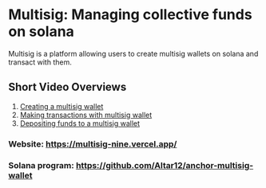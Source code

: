 # Multisig: Managing collective funds on solana 

Multisig is a platform allowing users to create multisig wallets on solana and transact with them.

## Short Video Overviews

1. <a href="https://www.loom.com/share/e2d8fe7d2eec44bb9a2dfec6abc8e3e0" target="blank">Creating a multisig wallet</a>
2. <a href="https://www.loom.com/share/f6e446d0f1fa4c42947fe24011a23958" target="blank">Making transactions with multisig wallet</a>
3. <a href="https://www.loom.com/share/ef7133bb1b204e23a02b567dc033aa64" target="blank">Depositing funds to a multisig wallet</a>

### Website: https://multisig-nine.vercel.app/

### Solana program: https://github.com/Altar12/anchor-multisig-wallet
